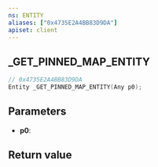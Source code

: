 ```yaml
---
ns: ENTITY
aliases: ["0x4735E2A4BB83D9DA"]
apiset: client
---
```

## _GET_PINNED_MAP_ENTITY

```c
// 0x4735E2A4BB83D9DA
Entity _GET_PINNED_MAP_ENTITY(Any p0);
```


## Parameters
* **p0**:

## Return value

